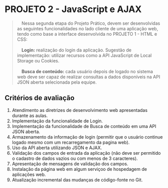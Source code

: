 # PROJETO 2 - JavaScript e AJAX

>&emsp;Nessa segunda etapa do Projeto Prático, devem ser desenvolvidas as seguintes funcionalidades no lado cliente de uma aplicação web, tendo como base a interface desenvolvida no PROJETO 1 - HTML e CSS:<br><br>
>&emsp;**Login:** realização do login da aplicação. Sugestão de implementação: utilizar recursos como a API JavaScript de Local Storage ou Cookies.<br><br>
>&emsp;**Busca de conteúdo:** cada usuário depois de logado no sistema web deve ser capaz de realizar consultas a dados disponíveis na API JSON aberta selecionada pela equipe.

## Critérios de avaliação

1. Atendimento as diretrizes de desenvolvimento web apresentadas durante as aulas. 
2. Implementação da funcionalidade de Login.
3. Implementação da funcionalidade de Busca de conteúdo em uma API JSON aberta.
4. Armazenamento da informação de login (permitir que o usuário continue logado mesmo com um recarregamento da pagina web).
5. Uso da API aberta utilizando JSON e AJAX.
6. Validação dos campos de entrada da aplicação (não deve ser permitido o cadastro de dados vazios ou com menos de 3 caracteres).
7. Apresentação de mensagens de validação dos campos.
8. Instalação da página web em algum serviçoo de hospedagem de aplicações web.
9. Atualização incremental das mudanças de código-fonte no Git.
